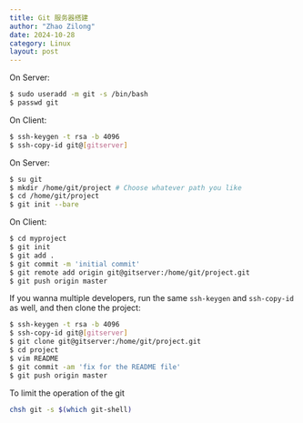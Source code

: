```yaml
---
title: Git 服务器搭建
author: "Zhao Zilong"
date: 2024-10-28
category: Linux
layout: post
---
```


On Server:

```bash
$ sudo useradd -m git -s /bin/bash
$ passwd git
```

On Client:

```bash
$ ssh-keygen -t rsa -b 4096
$ ssh-copy-id git@[gitserver]
```

On Server:

```bash
$ su git
$ mkdir /home/git/project # Choose whatever path you like
$ cd /home/git/project
$ git init --bare
```

On Client:

```bash
$ cd myproject
$ git init
$ git add .
$ git commit -m 'initial commit'
$ git remote add origin git@gitserver:/home/git/project.git
$ git push origin master
```

If you wanna multiple developers, run the same `ssh-keygen` and `ssh-copy-id` as well, and then clone the project:

```bash
$ ssh-keygen -t rsa -b 4096
$ ssh-copy-id git@[gitserver]
$ git clone git@gitserver:/home/git/project.git
$ cd project
$ vim README
$ git commit -am 'fix for the README file'
$ git push origin master
```

To limit the operation of the git

```bash
chsh git -s $(which git-shell)
```
